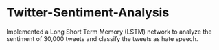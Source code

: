# Twitter-Sentiment-Analysis

Implemented a Long Short Term Memory (LSTM) network to analyze the sentiment of 30,000 tweets and classify the tweets as hate speech.

